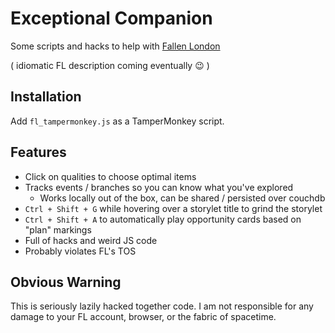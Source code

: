 # Exceptional Companion

Some scripts and hacks to help with [Fallen London][1]

( idiomatic FL description coming eventually :wink: )

[1]: https://fallenlondon.storynexus.com

## Installation
Add `fl_tampermonkey.js` as a TamperMonkey script.

## Features
- Click on qualities to choose optimal items
- Tracks events / branches so you can know what you've explored
  - Works locally out of the box, can be shared / persisted over couchdb
- `Ctrl + Shift + G` while hovering over a storylet title to grind the storylet
- `Ctrl + Shift + A` to automatically play opportunity cards based on "plan" markings
- Full of hacks and weird JS code
- Probably violates FL's TOS

## Obvious Warning
This is seriously lazily hacked together code. I am not responsible for any damage to
your FL account, browser, or the fabric of spacetime.
